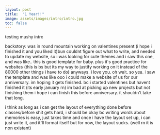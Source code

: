 ```yaml
---
layout: post
title:  "1 Year!!"
image: assets/images/intro/intro.jpg
toc: false
---
```

testing 
mushy intro

backstory: was in round mountain working on valentines present (i hope i finished it and you liked it)bun
couldnt figure out what to write, and needed to update my website, so i was looking for cute themes
and i saw this one, and was like.. this is good template for baby.
plus it's good practice for websites (this is bs but its my way to justify working on it instead of the 80000 other things i have to do)
anyways. i love you.
oh wait. so yea.
i saw the template and was like ooo i could make a website of us for our anniversary. im hoping it gets finished. bc i started valentines but havent finished it (its early january rn)
im bad at picking up new projects but not finishing them
i hope i can finish this before anniversary. it shouldn't take that long. 

i think as long as i can get the layout of everything done before classes/before shit gets hard, i should be okay
bc writing words about memories is easy, just takes time
and once i have the layout set up, i can just write it, and it'll format itself
but for now, the layout sucks. (well rn it is non existant)




